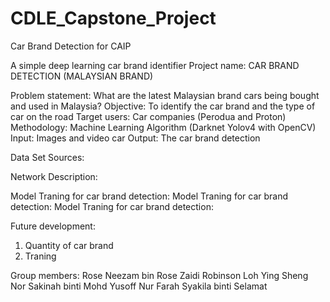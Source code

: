 # CDLE_Capstone_Project
Car Brand Detection for CAIP

A simple deep learning car brand identifier
Project name: CAR BRAND DETECTION (MALAYSIAN BRAND)

Problem statement: What are the latest Malaysian brand cars being bought and used in Malaysia?
Objective: To identify the car brand and the type of car on the road 
Target users: Car companies (Perodua and Proton)
Methodology: Machine Learning Algorithm (Darknet Yolov4 with OpenCV)
Input: Images and video car
Output: The car brand detection

Data Set Sources:

Network Description:

Model Traning for car brand detection:
Model Traning for car brand detection:
Model Traning for car brand detection:

Future development:
1. Quantity of car brand 
2. Traning 

Group members:
Rose Neezam bin Rose Zaidi
Robinson Loh Ying Sheng
Nor Sakinah binti Mohd Yusoff
Nur Farah Syakila binti Selamat

